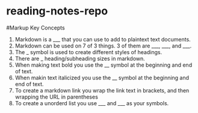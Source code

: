 # reading-notes-repo

#Markup Key Concepts

1. Markdown is a ___ that you can use to add to plaintext text documents.
2. Markdown can be used on 7 of 3 things. 3 of them are ___, ___, and ___.
3. The _ symbol is used to create different styles of headings.
4. There are _ heading/subheading sizes in markdown.
5. When making text bold you use the __ symbol at the beginning and end of text.
6. When makin text italicized you use the __ symbol at the beginning and end of text.
7. To create a markdown link you wrap the link text in brackets, and then wrapping the URL in parentheses
8. To create a unorderd list you use ___ and ___ as your symbols.
